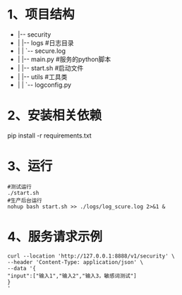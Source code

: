 
# 1、项目结构
- |-- security
- |   |-- logs #日志目录
- |   |   `-- secure.log
- |   |-- main.py  #服务的python脚本
- |   |-- start.sh #启动文件
- |   |-- utils #工具类
- |   |   `-- logconfig.py

# 2、安装相关依赖
pip install -r requirements.txt

# 3、运行
```
#测试运行
./start.sh
#生产后台运行
nohup bash start.sh >> ./logs/log_scure.log 2>&1 &
```
# 4、服务请求示例
```
curl --location 'http://127.0.0.1:8888/v1/security' \
--header 'Content-Type: application/json' \
--data '{
"input":["输入1","输入2","输入3，敏感词测试"]
}
'
```

